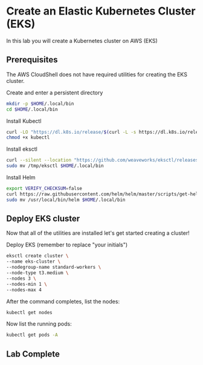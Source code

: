 # Create an Elastic Kubernetes Cluster (EKS)
In this lab you will create a Kubernetes cluster on AWS (EKS)

## Prerequisites
The AWS CloudShell does not have required utilities for creating the EKS cluster. 

Create and enter a persistent directory
```sh
mkdir -p $HOME/.local/bin
cd $HOME/.local/bin
```

Install Kubectl
```sh
curl -LO "https://dl.k8s.io/release/$(curl -L -s https://dl.k8s.io/release/stable.txt)/bin/linux/amd64/kubectl"
chmod +x kubectl
```

Install eksctl
```sh
curl --silent --location "https://github.com/weaveworks/eksctl/releases/latest/download/eksctl_$(uname -s)_amd64.tar.gz" | tar xz -C /tmp
sudo mv /tmp/eksctl $HOME/.local/bin
```

Install Helm
```sh
export VERIFY_CHECKSUM=false
curl https://raw.githubusercontent.com/helm/helm/master/scripts/get-helm-3 | bash
sudo mv /usr/local/bin/helm $HOME/.local/bin
```


## Deploy EKS cluster 
Now that all of the utilities are installed let's get started creating a cluster! 

Deploy EKS (remember to replace "your initials") 
```sh
eksctl create cluster \
--name eks-cluster \
--nodegroup-name standard-workers \
--node-type t3.medium \
--nodes 3 \
--nodes-min 1 \
--nodes-max 4
```

After the command completes, list the nodes: 
```sh
kubectl get nodes
```

Now list the running pods:
```sh
kubectl get pods -A
```

## Lab Complete
